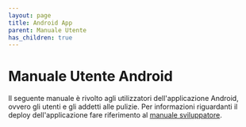 ```yaml
---
layout: page
title: Android App
parent: Manuale Utente
has_children: true
---
```


# Manuale Utente Android
Il seguente manuale è rivolto agli utilizzatori dell'applicazione Android, ovvero gli utenti e gli addetti alle pulizie. 
Per informazioni riguardanti il deploy dell'applicazione fare riferimento al [manuale sviluppatore](/manutentore/android).



